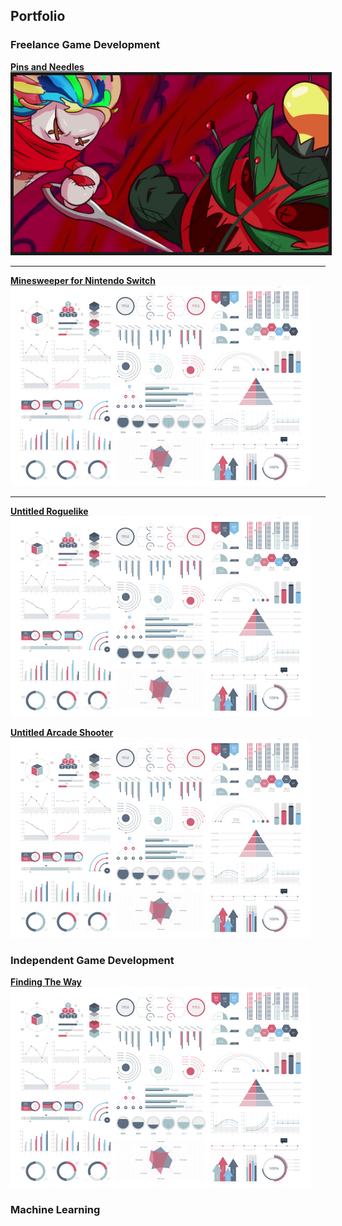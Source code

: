 ## Portfolio

### Freelance Game Development

[**Pins and Needles**](/Projects/PinsAndNeedles)
<img src="images/PinsAndNeedles/TrailerSS.jpg" border="5" alt="/Projects/PinsAndNeedles" /> 

---
[**Minesweeper for Nintendo Switch**](/Projects/PinsAndNeedles)
<img src="images/dummy_thumbnail.jpg?raw=true"/>

---
[**Untitled Roguelike**](/Projects/PinsAndNeedles)
<img src="images/dummy_thumbnail.jpg?raw=true"/>

[**Untitled Arcade Shooter**](/Projects/PinsAndNeedles)
<img src="images/dummy_thumbnail.jpg?raw=true"/>

### Independent Game Development
[**Finding The Way**](/Projects/PinsAndNeedles)
<img src="images/dummy_thumbnail.jpg?raw=true"/>

### Machine Learning




